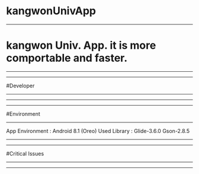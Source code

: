 # kangwonUnivApp
______________________________________________________________
# kangwon Univ. App. it is more comportable and faster.
______________________________________________________________


______________________________________________________________
#Developer
______________________________________________________________

______________________________________________________________





--------------------------------------------------------------

#Environment
______________________________________________________________
App Environment : Android 8.1 (Oreo)
Used Library :  Glide-3.6.0
                Gson-2.8.5

--------------------------------------------------------------



______________________________________________________________
#Critical Issues
______________________________________________________________

______________________________________________________________
